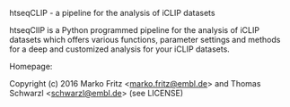 htseqCLIP - a pipeline for the analysis of iCLIP datasets


htseqClIP is a Python programmed pipeline for the analysis of iCLIP datasets which offers various functions, parameter settings and methods for a deep and customized analysis for your iCLIP datasets.

Homepage:

Copyright (c) 2016 Marko Fritz <[marko.fritz@embl.de](mailto:marko.fritz@embl.de)> and Thomas Schwarzl <[schwarzl@embl.de](mailto:marko.fritz@embl.de)> (see LICENSE)
